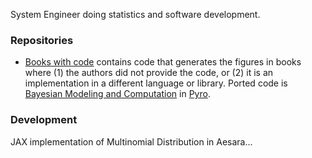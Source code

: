 System Engineer doing statistics and software development.

### Repositories
- [Books with code](https://github.com/GStechschulte/books-with-code) contains code that generates the figures in books where (1) the authors did not provide the code, or (2) it is an implementation in a different language or library. Ported code is [Bayesian Modeling and Computation](https://bayesiancomputationbook.com/welcome.html) in [Pyro](https://pyro.ai).

### Development

JAX implementation of Multinomial Distribution in Aesara...
